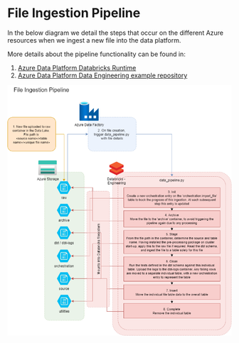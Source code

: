 # File Ingestion Pipeline

In the below diagram we detail the steps that occur on the different Azure resources when we ingest a new file into the data platform.

More details about the pipeline functionality can be found in:

1. [Azure Data Platform Databricks Runtime](https://github.com/ingenii-solutions/azure-data-platform-databricks-runtime)
1. [Azure Data Platform Data Engineering example repository](https://github.com/ingenii-solutions/azure-data-platform-data-engineering-example)

![File Ingestion Pipeline](./assets/file_ingestion_pipeline.png)
